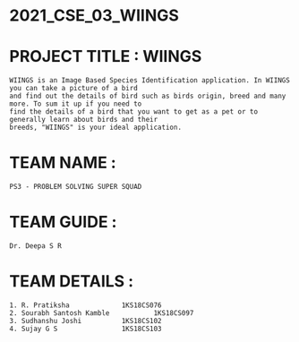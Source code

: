 # 2021_CSE_03_WIINGS

# PROJECT TITLE : WIINGS
	
	WIINGS is an Image Based Species Identification application. In WIINGS you can take a picture of a bird 
	and find out the details of bird such as birds origin, breed and many more. To sum it up if you need to 
	find the details of a bird that you want to get as a pet or to generally learn about birds and their 
	breeds, "WIINGS" is your ideal application.
	
# TEAM NAME :

	PS3 - PROBLEM SOLVING SUPER SQUAD
	
# TEAM GUIDE :
	
	Dr. Deepa S R
	
# TEAM DETAILS :

	1. R. Pratiksha  			1KS18CS076
	2. Sourabh Santosh Kamble   		1KS18CS097
	3. Sudhanshu Joshi 			1KS18CS102
	4. Sujay G S				1KS18CS103
